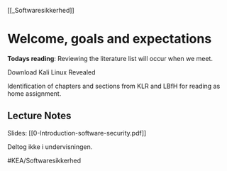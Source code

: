 [[_Softwaresikkerhed]]

# Welcome, goals and expectations

**Todays reading**: Reviewing the literature list will occur when we meet.

Download Kali Linux Revealed

Identification of chapters and sections from KLR and LBfH for reading as home assignment. 

## Lecture Notes
Slides: [[0-Introduction-software-security.pdf]]

Deltog ikke i undervisningen.

#KEA/Softwaresikkerhed 